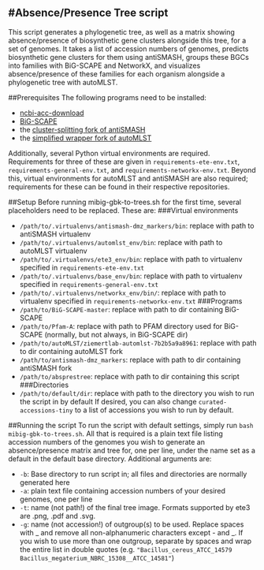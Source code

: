 #Absence/Presence Tree script
-----------------------------

This script generates a phylogenetic tree, as well as a matrix showing absence/presence of biosynthetic
gene clusters alongside this tree, for a set of genomes. 
It takes a list of accession numbers of genomes, predicts biosynthetic gene clusters for them using
antiSMASH, groups these BGCs into families with BiG-SCAPE and NetworkX, and visualizes absence/presence
of these families for each organism alongside a phylogenetic tree with autoMLST.

##Prerequisites
The following programs need to be installed:
* [ncbi-acc-download](https://github.com/kblin/ncbi-acc-download/tree/master/ncbi_acc_download)
* [BiG-SCAPE](https://git.wageningenur.nl/medema-group/BiG-SCAPE/)
* the [cluster-splitting fork of antiSMASH](https://github.com/KatSteinke/dmz-antismash)
* the [simplified wrapper fork of autoMLST](https://github.com/KatSteinke/automlst-simplified-wrapper)

Additionally, several Python virtual environments are required. Requirements for three of these are
given in `requirements-ete-env.txt`, `requirements-general-env.txt`, and `requirements-networkx-env.txt`.
Beyond this, virtual environments for autoMLST and antiSMASH are also required; requirements for these 
can be found in their respective repositories.

##Setup
Before running mibig-gbk-to-trees.sh for the first time, several placeholders need to be replaced. These are:
###Virtual environments
* `/path/to/.virtualenvs/antismash-dmz_markers/bin`: replace with path to antiSMASH virtualenv
* `/path/to/.virtualenvs/automlst_env/bin`: replace with path to autoMLST virtualenv
* `/path/to/.virtualenvs/ete3_env/bin`: replace with path to virtualenv specified in `requirements-ete-env.txt`
* `/path/to/.virtualenvs/base_env/bin`: replace with path to virtualenv specified in `requirements-general-env.txt`
* `/path/to/.virtualenvs/networkx_env/bin/`: replace with path to virtualenv specified in `requirements-networkx-env.txt`
###Programs
* `/path/to/BiG-SCAPE-master`: replace with path to dir containing BiG-SCAPE
* `/path/to/Pfam-A`: replace with path to PFAM directory used for BiG-SCAPE (normally, but not always, in BiG-SCAPE dir)
* `/path/to/autoMLST/ziemertlab-automlst-7b2b5a9a8961`: replace with path to dir containing autoMLST fork
* `/path/to/antismash-dmz_markers`: replace with path to dir containing antiSMASH fork
* `/path/to/absprestree`: replace with path to dir containing this script
###Directories
* `/path/to/default/dir`: replace with path to the directory you wish to run the script in by default
If desired, you can also change `curated-accessions-tiny` to a list of accessions you wish to run by default.

##Running the script
To run the script with default settings, simply run `bash mibig-gbk-to-trees.sh`. All that is required is a plain
text file listing accession numbers of the genomes you wish to generate an absence/presence matrix and tree for, one per 
line, under the name set as a default in the default base directory.
Additional arguments are:
* `-b`: Base directory to run script in; all files and directories are normally generated here
* `-a`: plain text file containing accession numbers of your desired genomes, one per line
* `-t`: name (not path!) of the final tree image. Formats supported by ete3 are .png, .pdf and .svg.
* `-g`: name (not accession!) of outgroup(s) to be used. Replace spaces with \_ and remove all non-alphanumeric characters 
  except - and \_. If you wish to use more than one outgroup, separate by spaces and wrap the entire list in double quotes
  (e.g. `"Bacillus_cereus_ATCC_14579 Bacillus_megaterium_NBRC_15308__ATCC_14581"`)
